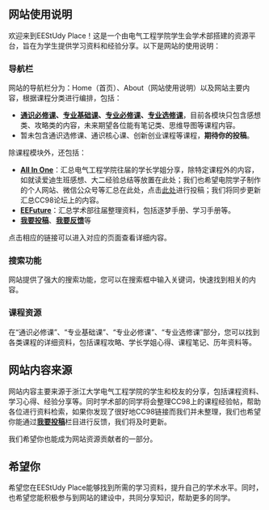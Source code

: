 ## 网站使用说明

欢迎来到EEStUdy Place！这是一个由电气工程学院学生会学术部搭建的资源平台，旨在为学生提供学习资料和经验分享。以下是网站的使用说明：

### 导航栏

网站的导航栏分为：Home（首页）、About（网站使用说明）以及网站主要内容，根据课程分类进行编排，包括：

* **[通识必修课](../通识必修课/微积分/微积分（甲）.md)、[专业基础课](../专业基础课/电路与电子技术I、II/电路与电子技术I、II.md)、[专业必修课](../专业必修课/电网络分析/电网络分析.md)、[专业选修课](../专业选修课/电气工程及其自动化/高电压技术/高电压技术.md)**，目前各模块只包含感想类、攻略类的内容，未来期望各位能有笔记类、思维导图等课程内容。
* 暂未包含通识选修课、通识核心课、创新创业课程等课程，**期待你的投稿**。

除课程模块外，还包括：

* [**All In One**](../All%20In%20One/About.md)：汇总电气工程学院往届的学长学姐分享，除特定课程外的内容，如就读爱迪生班感想、大二经验总结等放置在此处；我们也希望电院学子制作的个人网站、微信公众号等汇总在此处，点击[此处](Contributing.md)进行投稿；我们将同步更新汇总CC98论坛上的内容。
* [**EEFuture**](../EEFuture/学习手册.md)：汇总学术部往届整理资料，包括逐梦手册、学习手册等。
* [**我要投稿**](Contributing.md)、[**我要反馈**](Issue.md)等

点击相应的链接可以进入对应的页面查看详细内容。

### 搜索功能

网站提供了强大的搜索功能，您可以在搜索框中输入关键词，快速找到相关的内容。

### 课程资源

在“通识必修课”、“专业基础课”、“专业必修课”、“专业选修课”部分，您可以找到各类课程的详细资料，包括课程攻略、学长学姐心得、课程笔记、历年资料等。

## 网站内容来源

网站内容主要来源于浙江大学电气工程学院的学生和校友的分享，包括课程资料、学习心得、经验分享等。同时学术部的同学将会整理CC98上的课程经验帖，帮助各位进行资料检索，如果你发现了很好地CC98链接而我们并未整理，我们也希望你能通过[**我要投稿**](Contributing.md)栏目进行反馈，我们将及时更新。

我们希望你也能成为网站资源贡献者的一部分。

## 希望你

希望您在EEStUdy Place能够找到所需的学习资料，提升自己的学术水平。同时，也希望您能积极参与到网站的建设中，共同分享知识，帮助更多的同学。

